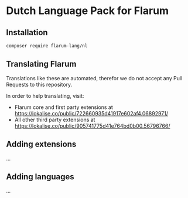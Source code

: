 # Dutch Language Pack for Flarum

## Installation

```bash
composer require flarum-lang/nl
```

## Translating Flarum

Translations like these are automated, therefor we do not accept any Pull Requests to this repository.

In order to help translating, visit:

- Flarum core and first party extensions at https://lokalise.co/public/722660935d41917e602af4.06892971/
- All other third party extensions at https://lokalise.co/public/905741775d41e764bd0b00.56796766/

## Adding extensions

...

## Adding languages

...
